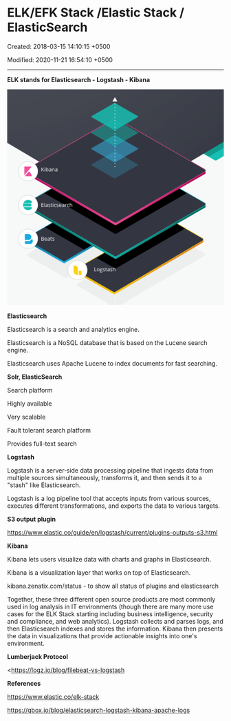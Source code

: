 # ELK/EFK Stack /Elastic Stack / ElasticSearch

Created: 2018-03-15 14:10:15 +0500

Modified: 2020-11-21 16:54:10 +0500

---

**ELK stands for Elasticsearch - Logstash - Kibana**



![estic ](../../media/Technologies-Elasticsearch-ELK-EFK-Stack--Elastic-Stack---ElasticSearch-image1.png)



**Elasticsearch**

Elasticsearch is a search and analytics engine.

Elasticsearch is a NoSQL database that is based on the Lucene search engine.

Elasticsearch uses Apache Lucene to index documents for fast searching.



**Solr, ElasticSearch**

Search platform

Highly available

Very scalable

Fault tolerant search platform

Provides full-text search



**Logstash**

Logstash is a server‑side data processing pipeline that ingests data from multiple sources simultaneously, transforms it, and then sends it to a "stash" like Elasticsearch.

Logstash is a log pipeline tool that accepts inputs from various sources, executes different transformations, and exports the data to various targets.



**S3 output plugin**

<https://www.elastic.co/guide/en/logstash/current/plugins-outputs-s3.html>



**Kibana**

Kibana lets users visualize data with charts and graphs in Elasticsearch.

Kibana is a visualization layer that works on top of Elasticsearch.



kibana.zenatix.com/status - to show all status of plugins and elasticsearch



Together, these three different open source products are most commonly used in log analysis in IT environments (though there are many more use cases for the ELK Stack starting including business intelligence, security and compliance, and web analytics). Logstash collects and parses logs, and then Elasticsearch indexes and stores the information. Kibana then presents the data in visualizations that provide actionable insights into one's environment.



**Lumberjack Protocol**

<https://logz.io/blog/filebeat-vs-logstash



**References**

<https://www.elastic.co/elk-stack>

<https://qbox.io/blog/elasticsearch-logstash-kibana-apache-logs>

